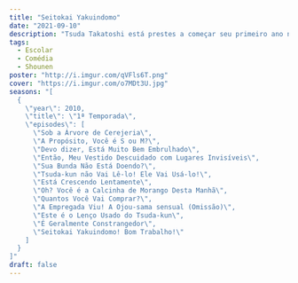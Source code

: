 ```yaml
---
title: "Seitokai Yakuindomo"
date: "2021-09-10"
description: "Tsuda Takatoshi está prestes a começar seu primeiro ano na Academia Ousai. Sua decisão de entrar na Ousai foi baseada em que a escola seja perto de sua casa, mas ele não prestou atenção ao fato de que ele estaria entre os primeiros garotos a entrar na escola, que foram recentemente integrado nos gêneros aceitos. Logo no início, ele se depara com o grêmio estudantil que o declara vice-presidente. E assim, inicia seu trabalho cercado de garotas em plena puberdade que ousam a utilizar trocadilhos com sentido erótico."
tags:
  - Escolar
  - Comédia
  - Shounen
poster: "http://i.imgur.com/qVFls6T.png"
cover: "https://i.imgur.com/o7MDt3U.jpg"
seasons: "[
  {
    \"year\": 2010,
    \"title\": \"1ª Temporada\",
    \"episodes\": [
      \"Sob a Árvore de Cerejeria\",
      \"A Propósito, Você é S ou M?\",
      \"Devo dizer, Está Muito Bem Embrulhado\",
      \"Então, Meu Vestido Descuidado com Lugares Invisíveis\",
      \"Sua Bunda Não Está Doendo?\",
      \"Tsuda-kun não Vai Lê-lo! Ele Vai Usá-lo!\",
      \"Está Crescendo Lentamente\",
      \"Oh? Você é a Calcinha de Morango Desta Manhã\",
      \"Quantos Você Vai Comprar?\",
      \"A Empregada Viu! A Ojou-sama sensual (Omissão)\",
      \"Este é o Lenço Usado do Tsuda-kun\",
      \"É Geralmente Constrangedor\",
      \"Seitokai Yakuindomo! Bom Trabalho!\"
    ]
  }
]"
draft: false
---
```

